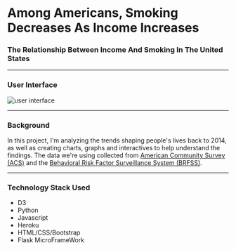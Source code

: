 # Among Americans, Smoking Decreases As Income Increases
### The Relationship Between Income And Smoking In The United States




---
### User Interface
![user interface](image/screencapture.png)


---
### Background
In this project, I'm analyzing the trends shaping people's lives back to 2014, as well as creating charts, graphs and interactives to help understand the findings. The data we're using collected from [American Community Survey (ACS)](https://factfinder.census.gov/faces/nav/jsf/pages/searchresults.xhtml) and the [Behavioral Risk Factor Surveillance System (BRFSS)](https://chronicdata.cdc.gov/Behavioral-Risk-Factors/BRFSS-2014-Overall/5ra3-ixqq).

---
### Technology Stack Used
+ D3
+ Python
+ Javascript
+ Heroku
+ HTML/CSS/Bootstrap
+ Flask MicroFrameWork

